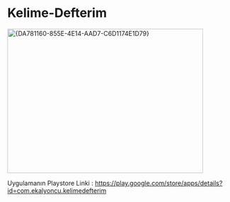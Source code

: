 # Kelime-Defterim
<img width="442" height="327" alt="{DA781160-855E-4E14-AAD7-C6D1174E1D79}" src="https://github.com/user-attachments/assets/ef283120-594d-419a-8ecc-5ae070aedca6" />

Uygulamanın Playstore Linki : https://play.google.com/store/apps/details?id=com.ekalyoncu.kelimedefterim
